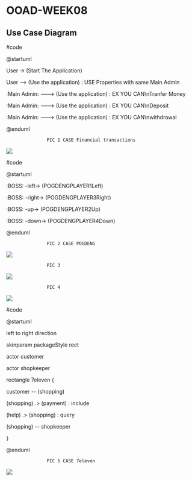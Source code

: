 # OOAD-WEEK08

## Use Case Diagram

#code

@startuml

User -> (Start The Application)

User --> (Use the application) : USE Properties with same Main Admin

:Main Admin: ---> (Use the application) : EX YOU CAN\nTranfer Money

:Main Admin: ---> (Use the application) : EX YOU CAN\nDeposit

:Main Admin: ---> (Use the application) : EX YOU CAN\nwithdrawal


@enduml

                   PIC 1 CASE Financial transactions
                   
                   
 ![](http://www.plantuml.com/plantuml/img/dP0n2y9038Nt-nLlrC4_q45Qj6Erq1OKN8ADzA3D7NUHuh_t2e9E3jsIVCbxvELHAUXp6etf8WVizjWqomZjm2Yy7-sTr3hPVlYoa2femlI3aQ5hIjJ1UGvgEMAsEY3InAZ82ef-ic9CzcsofFP7hhpWUkvmA4utQGF98zbNJlYrKkF8taMhAw-NR_f0CwMaSfO-HVO6)
 
 
 
#code

@startuml

:BOSS: -left-> (POGDENGPLAYER1Left) 

:BOSS: -right-> (POGDENGPLAYER3Right) 

:BOSS: -up-> (POGDENGPLAYER2Up)

:BOSS: -down-> (POGDENGPLAYER4Down)

@enduml

                   PIC 2 CASE POGDENG
                   
                   
                   
 ![](http://www.plantuml.com/plantuml/img/SoWkIImgAStDuR9oyWyEjbBGpKbDAz6rKz08y7TtSVLp3_1nZ7GDClG1Ycegm1KLPQPdOAeo3W898oahBS1GOnHQe0cNJyalpyDGOU825DNaSaZDIm6w2m00)
 
 
 
 
                   PIC 3
                   
                   
                   
 ![](http://www.plantuml.com/plantuml/img/NL2z3e8m4Dxx55-SO921aS60euCEwc3YKk2Kcd8bj1eVt_uGJKoQzBw_krvhw-JidgCMLREh82sQVbGiihCbk84WfqchJZfbE0zo478XjeSBrXjann3F4mmugR679tuC6qUOrNrmCBSq0nLEWxBmHpBeBST9K_5lJNcWGUGxRvNQ6i-q1CEmzA9PQcZ5P0Ln7trBbrKS44j_TuQPEaVzbPtv1atxyAGjLc6xVIcMbL0K0UtBKAH7rBwx_waF)
 
 
 
                   PIC 4
                   
                   
                   
 ![](http://www.plantuml.com/plantuml/img/JOwn3i8m44FtV8L7El03LHKLnC1ITOWO60yugP7Ij93hmD_JkoB1QFl9Tbk4NhACoHtxAve6vsMa3EzTtL7CE97GZGhNe8Bk7Pv9eSCyftWdYPEXkw0bbIPzPeHX4hClXI43WtvufJqQ66qJAsdZUuzlqIPLA-ZSjljdj9mVw-SF)
 
 
 
#code

@startuml

left to right direction

skinparam packageStyle rect

actor customer

actor shopkeeper

rectangle 7eleven {

  customer -- (shopping)
  
  (shopping) .> (payment) : include
  
  (help) .> (shopping) : query
  
  (shopping) -- shopkeeper
  
}

@enduml

                   PIC 5 CASE 7eleven
                   
                   
                   
 ![](http://www.plantuml.com/plantuml/img/LOyn3i8m34NtdC9ZEvGLgGFg7JY1bPeqQkA4n46gAkvE8X25yV_tz6LFMJ19yKuvkWb8W6JD8Z3RH5fiO9LNon4JUeYeLpHqbSqHDAnGIqYWIvRWANrYNa9SYM8jceHigducHmzYs1LyVHW6w9eTBPk-WYF0wG9TnCqJImyZMDQkpDISXLnyyyCUuLueRVyJTVtdbAUQYEVww0i0)
 
 
 
